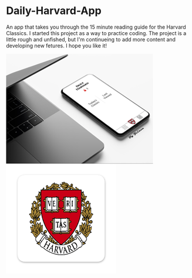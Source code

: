 # Daily-Harvard-App
An app that takes you through the 15 minute reading guide for the Harvard Classics.
I started this project as a way to practice coding. The project is a little rough and unfished, but I'm continueing to add more content and developing new fetures. I hope you like it!

<a href="url"><img src="https://github.com/sscraigie/Daily-Harvard-App/blob/master/118939237_599268077415826_5912417949710205714_n.png" align="left" height="300" width="400" ></a>

<a href="url"><img src="https://github.com/sscraigie/Daily-Harvard-App/blob/master/icon.png" align="left" height="300" width="300" >







